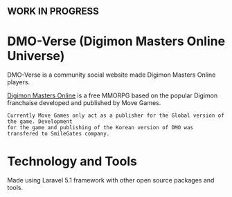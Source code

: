 ## WORK IN PROGRESS

# DMO-Verse (Digimon Masters Online Universe)

DMO-Verse is a community social website made Digimon Masters Online players.  

[Digimon Masters Online](http://joymax.com/dmo) is a free MMORPG based on the popular Digimon franchaise 
developed and published by Move Games. 

````
Currently Move Games only act as a publisher for the Global version of the game. Development
for the game and publishing of the Korean version of DMO was transfered to SmileGates company.
````

# Technology and Tools

Made using Laravel 5.1 framework with other open source packages and tools.